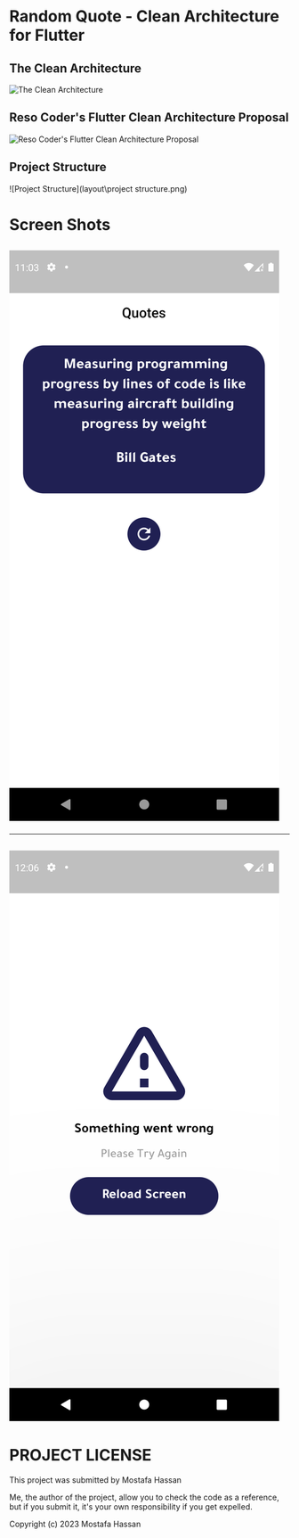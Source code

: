 # Random Quote - Clean Architecture for Flutter

## The Clean Architecture

![The Clean Architecture](https://blog.cleancoder.com/uncle-bob/images/2012-08-13-the-clean-architecture/CleanArchitecture.jpg)

## Reso Coder's Flutter Clean Architecture Proposal

![Reso Coder's Flutter Clean Architecture Proposal](https://i0.wp.com/resocoder.com/wp-content/uploads/2019/08/Clean-Architecture-Flutter-Diagram.png?w=556&ssl=1)

## Project Structure

![Project Structure](layout\project structure.png)

# Screen Shots

![alt text](layout\scr1.png "scr1.png")
--------------------------------------------------------------------------------------------------------------------------------
--------------------------------------------------------------------------------------------------------------------------------
![alt text](layout\scr2.png "scr2.png")
--------------------------------------------------------------------------------------------------------------------------------

# PROJECT LICENSE

This project was submitted by Mostafa Hassan

Me, the author of the project, allow you to check the code as a reference, but if you submit it, it's your own responsibility if you get expelled.

Copyright (c) 2023 Mostafa Hassan
